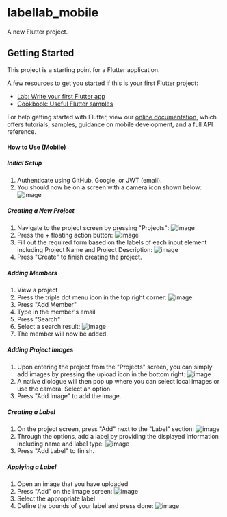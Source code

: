 # labellab_mobile

A new Flutter project.

## Getting Started

This project is a starting point for a Flutter application.

A few resources to get you started if this is your first Flutter project:

- [Lab: Write your first Flutter app](https://flutter.io/docs/get-started/codelab)
- [Cookbook: Useful Flutter samples](https://flutter.io/docs/cookbook)

For help getting started with Flutter, view our 
[online documentation](https://flutter.io/docs), which offers tutorials, 
samples, guidance on mobile development, and a full API reference.

#### How to Use (Mobile)
##### Initial Setup
1. Authenticate using GitHub, Google, or JWT (email).
2. You should now be on a screen with a camera icon shown below:
![image](https://user-images.githubusercontent.com/29003194/72686444-f19ebd00-3ac2-11ea-9f0a-0bd831bee68e.png)

##### Creating a New Project
1. Navigate to the project screen by pressing "Projects":
![image](https://user-images.githubusercontent.com/29003194/72686466-201c9800-3ac3-11ea-9e81-0e5bb318cedb.png)
2. Press the + floating action button:
![image](https://user-images.githubusercontent.com/29003194/72686479-44787480-3ac3-11ea-98cc-4d5a7dab34db.png)
3. Fill out the required form based on the labels of each input element including Project Name and Project Description:
![image](https://user-images.githubusercontent.com/29003194/72686552-0596ee80-3ac4-11ea-9b84-a54a2cf5d38e.png)
4. Press "Create" to finish creating the project.

##### Adding Members
1. View a project
2. Press the triple dot menu icon in the top right corner:
![image](https://user-images.githubusercontent.com/29003194/72686572-3b3bd780-3ac4-11ea-954d-1c955737b6e4.png)
3. Press "Add Member"
4. Type in the member's email
5. Press "Search"
6. Select a search result:
![image](https://user-images.githubusercontent.com/29003194/72686591-5eff1d80-3ac4-11ea-8951-fb4e00bf2b16.png)
7. The member will now be added.
##### Adding Project Images
1. Upon entering the project from the "Projects" screen, you can simply add images by pressing the upload icon in the bottom right:
![image](https://user-images.githubusercontent.com/29003194/72686629-b7ceb600-3ac4-11ea-928a-09f93eed7954.png)
2. A native diologue will then pop up where you can select local images or use the camera. Select an option.
3. Press "Add Image" to add the image.

##### Creating a Label
1. On the project screen, press "Add" next to the "Label" section:
![image](https://user-images.githubusercontent.com/29003194/72686615-8655ea80-3ac4-11ea-9485-77ecaf747a06.png)
2. Through the options, add a label by providing the displayed information including name and label type:
![image](https://user-images.githubusercontent.com/29003194/72686621-953c9d00-3ac4-11ea-9df6-6fb8fd671696.png)
3. Press "Add Label" to finish.

##### Applying a Label
1. Open an image that you have uploaded
2. Press "Add" on the image screen:
![image](https://user-images.githubusercontent.com/29003194/72686643-e77dbe00-3ac4-11ea-9f92-0f5a5aeb7931.png)
3. Select the appropriate label
4. Define the bounds of your label and press done:
![image](https://user-images.githubusercontent.com/29003194/72686654-05e3b980-3ac5-11ea-92ac-dec8d4427ff0.png)


